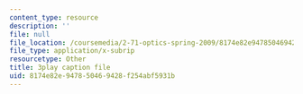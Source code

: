 ```yaml
---
content_type: resource
description: ''
file: null
file_location: /coursemedia/2-71-optics-spring-2009/8174e82e947850469428f254abf5931b_jNSvbmc_ecM.vtt
file_type: application/x-subrip
resourcetype: Other
title: 3play caption file
uid: 8174e82e-9478-5046-9428-f254abf5931b
---
```

